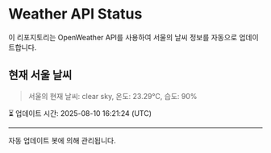 
# Weather API Status

이 리포지토리는 OpenWeather API를 사용하여 서울의 날씨 정보를 자동으로 업데이트합니다.

## 현재 서울 날씨
> 서울의 현재 날씨: clear sky, 온도: 23.29°C, 습도: 90%

⏳ 업데이트 시간: 2025-08-10 16:21:24 (UTC)

---
자동 업데이트 봇에 의해 관리됩니다.

